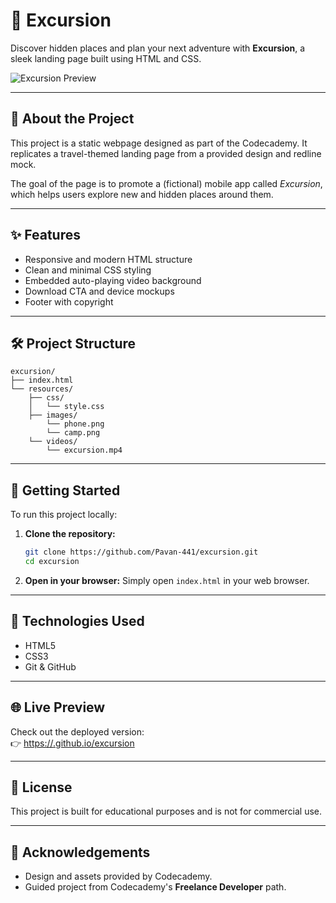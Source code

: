 # 🌄 Excursion

Discover hidden places and plan your next adventure with **Excursion**, a sleek landing page built using HTML and CSS.

![Excursion Preview](https://content.codecademy.com/programs/freelance-one/excursion/mocks/excursion.png)

---

## 🧭 About the Project

This project is a static webpage designed as part of the Codecademy. It replicates a travel-themed landing page from a provided design and redline mock.

The goal of the page is to promote a (fictional) mobile app called *Excursion*, which helps users explore new and hidden places around them.

---

## ✨ Features

- Responsive and modern HTML structure
- Clean and minimal CSS styling
- Embedded auto-playing video background
- Download CTA and device mockups
- Footer with copyright

---

## 🛠️ Project Structure

```
excursion/
├── index.html
└── resources/
    ├── css/
    │   └── style.css
    ├── images/
        └── phone.png
        └── camp.png
    └── videos/
        └── excursion.mp4
```

---

## 🚀 Getting Started

To run this project locally:

1. **Clone the repository:**
   ```bash
   git clone https://github.com/Pavan-441/excursion.git
   cd excursion
   ```

2. **Open in your browser:**
   Simply open `index.html` in your web browser.

---

## 🧪 Technologies Used

- HTML5
- CSS3
- Git & GitHub

---

## 🌐 Live Preview

Check out the deployed version:  
👉 [https://<your-username>.github.io/excursion](https://<your-username>.github.io/excursion)

---

## 🧾 License

This project is built for educational purposes and is not for commercial use.

---

## 🙌 Acknowledgements

- Design and assets provided by Codecademy.
- Guided project from Codecademy's **Freelance Developer** path.
